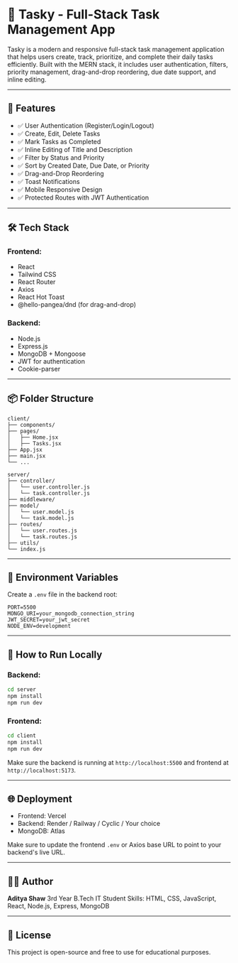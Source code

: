 # 📝 Tasky - Full-Stack Task Management App

Tasky is a modern and responsive full-stack task management application that helps users create, track, prioritize, and complete their daily tasks efficiently. Built with the MERN stack, it includes user authentication, filters, priority management, drag-and-drop reordering, due date support, and inline editing.

---

## 🚀 Features

* ✅ User Authentication (Register/Login/Logout)
* ✅ Create, Edit, Delete Tasks
* ✅ Mark Tasks as Completed
* ✅ Inline Editing of Title and Description
* ✅ Filter by Status and Priority
* ✅ Sort by Created Date, Due Date, or Priority
* ✅ Drag-and-Drop Reordering
* ✅ Toast Notifications
* ✅ Mobile Responsive Design
* ✅ Protected Routes with JWT Authentication

---

## 🛠️ Tech Stack

### Frontend:

* React
* Tailwind CSS
* React Router
* Axios
* React Hot Toast
* @hello-pangea/dnd (for drag-and-drop)

### Backend:

* Node.js
* Express.js
* MongoDB + Mongoose
* JWT for authentication
* Cookie-parser

---

## 📦 Folder Structure

```
client/
├── components/
├── pages/
│   ├── Home.jsx
│   ├── Tasks.jsx
├── App.jsx
├── main.jsx
└── ...

server/
├── controller/
│   └── user.controller.js
│   └── task.controller.js
├── middleware/
├── model/
│   └── user.model.js
│   └── task.model.js
├── routes/
│   └── user.routes.js
│   └── task.routes.js
├── utils/
└── index.js
```

---

## 🔐 Environment Variables

Create a `.env` file in the backend root:

```
PORT=5500
MONGO_URI=your_mongodb_connection_string
JWT_SECRET=your_jwt_secret
NODE_ENV=development
```

---

## 🧪 How to Run Locally

### Backend:

```bash
cd server
npm install
npm run dev
```

### Frontend:

```bash
cd client
npm install
npm run dev
```

Make sure the backend is running at `http://localhost:5500` and frontend at `http://localhost:5173`.

---

## 🌐 Deployment

* Frontend: Vercel
* Backend: Render / Railway / Cyclic / Your choice
* MongoDB: Atlas

Make sure to update the frontend `.env` or Axios base URL to point to your backend's live URL.

---

## 👨‍💻 Author

**Aditya Shaw**
3rd Year B.Tech IT Student
Skills: HTML, CSS, JavaScript, React, Node.js, Express, MongoDB

---

## 📃 License

This project is open-source and free to use for educational purposes.
